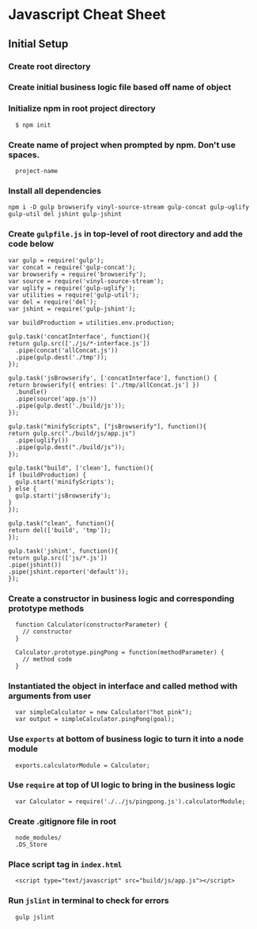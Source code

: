 # Javascript Cheat Sheet

## Initial Setup

### Create root directory

### Create initial business logic file based off name of object

### Initialize npm in root project directory

```
  $ npm init
```

### Create name of project when prompted by npm. Don't use spaces.

```
  project-name
```

### Install all dependencies
```
npm i -D gulp browserify vinyl-source-stream gulp-concat gulp-uglify gulp-util del jshint gulp-jshint
```


### Create `gulpfile.js` in top-level of root directory and add the code below

```
var gulp = require('gulp');
var concat = require('gulp-concat');
var browserify = require('browserify');
var source = require('vinyl-source-stream');
var uglify = require('gulp-uglify');
var utilities = require('gulp-util');
var del = require('del');
var jshint = require('gulp-jshint');

var buildProduction = utilities.env.production;

gulp.task('concatInterface', function(){
return gulp.src(['./js/*-interface.js'])
  .pipe(concat('allConcat.js'))
  .pipe(gulp.dest('./tmp'));
});

gulp.task('jsBrowserify', ['concatInterface'], function() {
return browserify({ entries: ['./tmp/allConcat.js'] })
  .bundle()
  .pipe(source('app.js'))
  .pipe(gulp.dest('./build/js'));
});

gulp.task("minifyScripts", ["jsBrowserify"], function(){
return gulp.src("./build/js/app.js")
  .pipe(uglify())
  .pipe(gulp.dest("./build/js"));
});

gulp.task("build", ['clean'], function(){
if (buildProduction) {
  gulp.start('minifyScripts');
} else {
  gulp.start('jsBrowserify');
}
});

gulp.task("clean", function(){
return del(['build', 'tmp']);
});

gulp.task('jshint', function(){
return gulp.src(['js/*.js'])
.pipe(jshint())
.pipe(jshint.reporter('default'));
});
```


### Create a constructor in business logic and corresponding prototype methods

```
  function Calculator(constructorParameter) {
    // constructor
  }
```

```
  Calculator.prototype.pingPong = function(methodParameter) {
    // method code
  }
```


### Instantiated the object in interface and called method with arguments from user

```
  var simpleCalculator = new Calculator("hot pink");
  var output = simpleCalculator.pingPong(goal);
 ```

### Use `exports` at bottom of business logic to turn it into a node module

```
  exports.calculatorModule = Calculator;
```

### Use `require` at top of UI logic to bring in the business logic

```
  var Calculator = require('./../js/pingpong.js').calculatorModule;
```


### Create .gitignore file in root

```
  node_modules/
  .DS_Store
```


### Place script tag in `index.html`

```
  <script type="text/javascript" src="build/js/app.js"></script>
```


### Run `jslint` in terminal to check for errors

```
  gulp jslint
```

